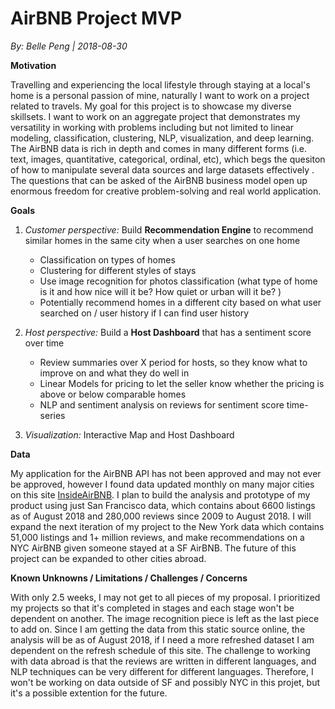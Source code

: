 # AirBNB Project MVP

*By: Belle Peng 	|	2018-08-30*

__Motivation__

Travelling and experiencing the local lifestyle through staying at a local's home is a personal passion of mine, naturally I want to work on a project related to travels. My goal for this project is to showcase my diverse skillsets. I want to work on an aggregate project that demonstrates my versatility in working with problems including but not limited to linear modeling, classification, clustering, NLP, visualization, and deep learning. The AirBNB data is rich in depth and comes in many different forms (i.e. text, images, quantitative, categorical, ordinal, etc), which begs the quesiton of how to manipulate several data sources and large datasets effectively . The questions that can be asked of the AirBNB business model open up enormous freedom for creative problem-solving and real world application. 

__Goals__

1. *Customer perspective:* Build __Recommendation Engine__ to recommend similar homes in the same city when a user searches on one home 
    - Classification on types of homes
    - Clustering for different styles of stays
    - Use image recognition for photos classification (what type of home is it and how nice will it be? How quiet or urban will it be? )
    - Potentially recommend homes in a different city based on what user searched on / user history if I can find user history

2. *Host perspective:* Build a __Host Dashboard__ that has a sentiment score over time
    - Review summaries over X period for hosts, so they know what to improve on and what they do well in
    - Linear Models for pricing to let the seller know whether the pricing is above or below comparable homes
    - NLP and sentiment analysis on reviews for sentiment score time-series

3. *Visualization:* Interactive Map and Host Dashboard 

__Data__

My application for the AirBNB API has not been approved and may not ever be approved, however I found data updated monthly on many major cities on this site [InsideAirBNB]( http://insideairbnb.com/get-the-data.html). I plan to build the analysis and prototype of my product using just San Francisco data, which contains about 6600 listings as of August 2018 and 280,000 reviews since 2009 to August 2018. I will expand the next iteration of my project to the New York data which contains 51,000 listings and 1+ million reviews, and make recommendations on a NYC AirBNB given someone stayed at a SF AirBNB. The future of this project can be expanded to other cities abroad. 

__Known Unknowns / Limitations / Challenges / Concerns__

With only 2.5 weeks, I may not get to all pieces of my proposal. I prioritized my projects so that it's completed in stages and each stage won't be dependent on another. The image recognition piece is left as the last piece to add on. Since I am getting the data from this static source online, the analysis will be as of August 2018, if I need a more refreshed dataset I am dependent on the refresh schedule of this site. The challenge to working with data abroad is that the reviews are written in different languages, and NLP techniques can be very different for different languages. Therefore, I won't be working on data outside of SF and possibly NYC in this projet, but it's a possible extention for the future. 